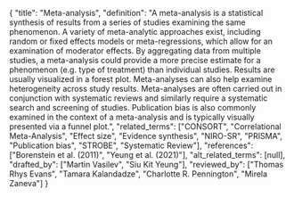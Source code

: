 {
    "title": "Meta-analysis",
    "definition": "A meta-analysis is a statistical synthesis of results from a series of studies examining the same phenomenon. A variety of meta-analytic approaches exist, including random or fixed effects models or meta-regressions, which allow for an examination of moderator effects. By aggregating data from multiple studies, a meta-analysis could provide a more precise estimate for a phenomenon (e.g. type of treatment) than individual studies. Results are usually visualized in a forest plot. Meta-analyses can also help examine heterogeneity across study results. Meta-analyses are often carried out in conjunction with systematic reviews and similarly require a systematic search and screening of studies. Publication bias is also commonly examined in the context of a meta-analysis and is typically visually presented via a funnel plot.",
    "related_terms": ["CONSORT", "Correlational Meta-Analysis", "Effect size", "Evidence synthesis", "NIRO-SR", "PRISMA", "Publication bias", "STROBE", "Systematic Review"],
    "references": ["Borenstein et al. (2011)", "Yeung et al. (2021)"],
    "alt_related_terms": [null],
    "drafted_by": ["Martin Vasilev", "Siu Kit Yeung"],
    "reviewed_by": ["Thomas Rhys Evans", "Tamara Kalandadze", "Charlotte R. Pennington", "Mirela Zaneva"]
  }

